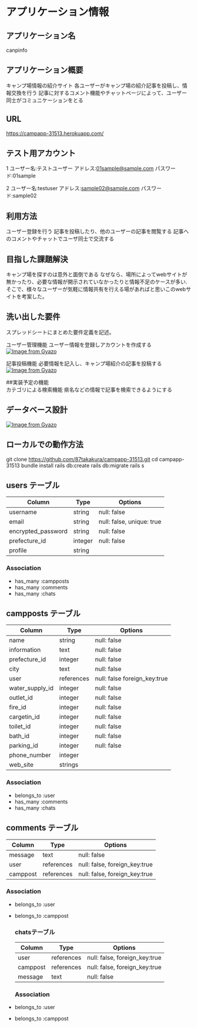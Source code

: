 # アプリケーション情報

## アプリケーション名
canpinfo	

## アプリケーション概要
キャンプ場情報の紹介サイト
各ユーザーがキャンプ場の紹介記事を投稿し、情報交換を行う
記事に対するコメント機能やチャットページによって、ユーザー同士がコミュニケーションをとる

## URL	
https://campapp-31513.herokuapp.com/

## テスト用アカウント	
1 
ユーザー名:テストユーザー
アドレス:01sample@sample.com
パスワード:01sample

2 
ユーザー名:testuser
アドレス:sample02@sample.com
パスワード:sample02

## 利用方法	
ユーザー登録を行う
記事を投稿したり、他のユーザーの記事を閲覧する
記事へのコメントやチャットでユーザ同士で交流する


## 目指した課題解決	
キャンプ場を探すのは意外と面倒である
なぜなら、場所によってwebサイトが無かったり、必要な情報が開示されていなかったりと情報不足のケースが多い.
そこで、様々なユーザーが気軽に情報共有を行える場があればと思いこのwebサイトを考案した。


## 洗い出した要件	
スプレッドシートにまとめた要件定義を記述。

ユーザー管理機能
ユーザー情報を登録しアカウントを作成する
[![Image from Gyazo](https://i.gyazo.com/7a1681a1550c17c16108be99e77b6ca6.gif)](https://gyazo.com/7a1681a1550c17c16108be99e77b6ca6)


記事投稿機能
必要情報を記入し、キャンプ場紹介の記事を投稿する
[![Image from Gyazo](https://i.gyazo.com/458a5f3aa4bdb2f5d8df94f8acd59201.gif)](https://gyazo.com/458a5f3aa4bdb2f5d8df94f8acd59201)

##実装予定の機能	
カテゴリによる検索機能
県名などの情報で記事を検索できるようにする

## データベース設計
[![Image from Gyazo](https://i.gyazo.com/2665849e4d7d05b8b10655edf0e75d97.png)](https://gyazo.com/2665849e4d7d05b8b10655edf0e75d97)



## ローカルでの動作方法	
git clone https://github.com/87takakura/campapp-31513.git
cd campapp-31513
bundle install
rails db:create
rails db:migrate
rails s




## users テーブル

| Column             | Type    | Options                   |
| ------------------ | ------  | ------------------------- |
| username           | string  | null: false               |
| email              | string  | null: false, unique: true |
| encrypted_password | string  | null: false               |
| prefecture_id      | integer | null: false               |
| profile            | string 

### Association

- has_many :campposts
- has_many :comments
- has_many :chats
 
## campposts テーブル 
 
| Column          | Type        | Options                      |
| --------------- | ----------  | ---------------------------- |
| name            | string      | null: false                  |
| information     | text        | null: false                  |
| prefecture_id   | integer     | null: false                  |
| city            | text        | null: false                  |
| user            | references  | null: false foreign_key:true |
| water_supply_id | integer     | null: false                  |
| outlet_id       | integer     | null: false                  |
| fire_id         | integer     | null: false                  |
| cargetin_id     | integer     | null: false                  |
| toilet_id       | integer     | null: false                  |
| bath_id         | integer     | null: false                  |
| parking_id      | integer     | null: false                  |
| phone_number    | integer     |
| web_site        | strings     | 

### Association

- belongs_to :user
- has_many :comments
- has_many :chats

## comments テーブル

| Column    | Type       | Options                       |
| -------   | ---------- | ----------------------------- |
| message   | text       | null: false                   |
| user      | references | null: false, foreign_key:true |
| camppost  | references | null: false, foreign_key:true |


### Association

- belongs_to :user
- belongs_to :camppost

  ### chatsテーブル
  
  | Column             | Type       | Options                       |
  | ------------------ | ---------- | ----------------------------- |
  | user               | references | null: false, foreign_key:true |
  | camppost           | references | null: false, foreign_key:true |
  | message            | text       | null: false                   |

  ### Association

- belongs_to :user
- belongs_to :camppost
